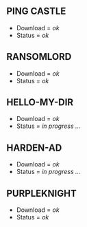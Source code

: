## PING CASTLE
- Download = *ok*
- Status = *ok*
## RANSOMLORD
- Download = *ok*
- Status = *ok*
## HELLO-MY-DIR
- Download = *ok*
- Status = *in progress ...*
## HARDEN-AD
- Download = *ok*
- Status = *in progress ...*
## PURPLEKNIGHT
- Download = *ok*
- Status = *ok*
